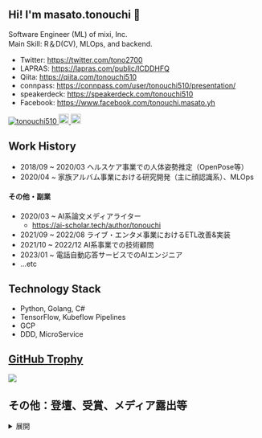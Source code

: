 ## Hi! I'm masato.tonouchi 👋
Software Engineer (ML) of mixi, Inc.  
Main Skill: R＆D(CV), MLOps, and backend.

- Twitter: https://twitter.com/tono2700
- LAPRAS: https://lapras.com/public/ICDDHFQ
- Qiita: https://qiita.com/tonouchi510  
- connpass: https://connpass.com/user/tonouchi510/presentation/
- speakerdeck: https://speakerdeck.com/tonouchi510
- Facebook: https://www.facebook.com/tonouchi.masato.yh  

<p align="left"> 
  <a href="https://github.com/tonouchi510/tonouchi510/">
    <img src="https://komarev.com/ghpvc/?username=tonouchi510" alt="tonouchi510" />
  </a>
  <a href="http://twitter.com/tonouchi510">
    <img height="20" src="https://img.shields.io/twitter/follow/tono2700?label=Twitter&logo=twitter&style=flat" />
  </a>
  <a href="http://qiita.com/tonouchi510">
    <img height="20" src="https://qiita-badge.apiapi.app/s/tonouchi510/posts.svg" />
  </a>
</p>

## Work History
- 2018/09 ~ 2020/03 ヘルスケア事業での人体姿勢推定（OpenPose等）
- 2020/04 ~ 家族アルバム事業における研究開発（主に顔認識系）、MLOps

#### その他・副業
- 2020/03 ~ AI系論文メディアライター
  - https://ai-scholar.tech/author/tonouchi
- 2021/09 ~ 2022/08 ライブ・エンタメ事業におけるETL改善&実装
- 2021/10 ~ 2022/12 AI系事業での技術顧問
- 2023/01 ~ 電話自動応答サービスでのAIエンジニア
- ...etc

## Technology Stack
- Python, Golang, C#
- TensorFlow, Kubeflow Pipelines
- GCP
- DDD, MicroService

## [GitHub Trophy](https://github.com/tonouchi510/github-profile-trophy)
<a href="https://github.com/tonouchi510/github-profile-trophy">
  <img src="https://github-profile-trophy.vercel.app/?username=tonouchi510"/>
</a>

## その他：登壇、受賞、メディア露出等

<details><summary>展開</summary>

- 2023/01 日経xTech 1500万人が使うMIXIの写真共有アプリ「みてね」、AIを育てる基盤に用いたOSSとは
  - https://xtech.nikkei.com/atcl/nxt/column/18/00001/07578/

- 2023/01 OneNews 子どもの写真・動画共有アプリ「家族アルバム みてね」の人気機能「人物ごとのアルバム」。自動判定機能の開発秘話を聞いてみた
  - https://one-news.jp/article/1117523

- 2022/10 CodeZine 「すぐ使いこなせるようになりたい人のためのGit入門 シリーズ」
  - https://codezine.jp/article/detail/16559
  - https://codezine.jp/article/detail/16910
  - 第3回：WIP

- 2022/08 第22回 MLOps 勉強会
  - https://mlops.connpass.com/event/253094/

- 2021/07 日本ディープラーニング協会主催 CVPR 2021 技術報告会
  - https://jdla.connpass.com/event/214724/

- 2021/03 今期の私は凄かったぞ！！！ 〜業務にいかにMLやDS等を使ってビジネスにめっちゃ貢献した話〜
  - スポンサー賞 受賞
  - https://machine-learning-pitch.connpass.com/event/199555/
  - https://www.slideshare.net/ssuser995b9a1/ml-245520906

- 2020/12 技術書典10 "mixi tech note" 2章 担当
  - https://techbookfest.org/product/6210524205285376?productVariantID=4917232511483904
- 2020/07 日本ディープラーニング協会主催 CVPR 2020 技術報告会
  - https://jdla.connpass.com/event/177973/
  - https://speakerdeck.com/mixi_engineers/cvpr-2020-japan-deep-learning-association-lun-wen-shao-jie-bizinesuying-yong-li-toluo-mete
- 2019/12 NAVITIME API CHALLENGE **優秀賞**
  - https://api-sdk.navitime.co.jp/challenge2019/
  - https://github.com/tonouchi510/navitime-challenge
- 2019/09 FIT2019発表 "CNNを用いた類似した三次元船型形状からの造波抵抗推定"
- 2018/05 SPT2018発表 "安全性と利便性を考慮したチャレンジ・レスポンス分離ユーザ認証に関する提案：Dummy Indicator"
- 2017/10 MWS Cup 2017 **2位**
  - https://www.iwsec.org/mws/2017/photo.html



#### 資格
- 応用情報処理技術者
- 基本情報処理技術者

</details>
